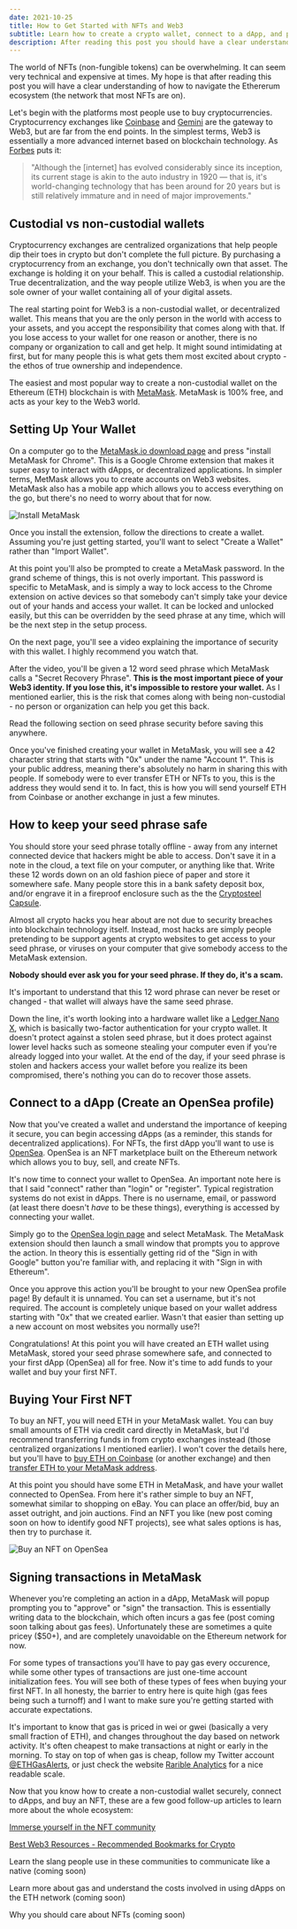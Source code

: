 ```yaml
---
date: 2021-10-25
title: How to Get Started with NFTs and Web3
subtitle: Learn how to create a crypto wallet, connect to a dApp, and purchase your first NFT.
description: After reading this post you should have a clear understanding of how to create a crypto wallet and purchase your first NFT.
---
```


The world of NFTs (non-fungible tokens) can be overwhelming. It can seem very technical and expensive at times. My hope is that after reading this post you will have a clear understanding of how to navigate the Ethererum ecosystem (the network that most NFTs are on).

Let's begin with the platforms most people use to buy cryptocurrencies. Cryptocurrency exchanges like [Coinbase](https://www.coinbase.com/join/skrilo_n) and [Gemini](https://www.gemini.com/share/xqk6ggp3x) are the gateway to Web3, but are far from the end points. In the simplest terms, Web3 is essentially a more advanced internet based on blockchain technology. As [Forbes](https://www.forbes.com/sites/forbestechcouncil/2020/01/06/what-is-web-3-0/) puts it:

> "Although the \[internet\] has evolved considerably since its inception, its current stage is akin to the auto industry in 1920 — that is, it's world-changing technology that has been around for 20 years but is still relatively immature and in need of major improvements."

## Custodial vs non-custodial wallets
Cryptocurrency exchanges are centralized organizations that help people dip their toes in crypto but don't complete the full picture. By purchasing a cryptocurrency from an exchange, you don't technically own that asset. The exchange is holding it on your behalf. This is called a custodial relationship. True decentralization, and the way people utilize Web3, is when you are the sole owner of your wallet containing all of your digital assets.

The real starting point for Web3 is a non-custodial wallet, or decentralized wallet. This means that you are the only person in the world with access to your assets, and you accept the responsibility that comes along with that. If you lose access to your wallet for one reason or another, there is no company or organization to call and get help. It might sound intimidating at first, but for many people this is what gets them most excited about crypto - the ethos of true ownership and independence.

The easiest and most popular way to create a non-custodial wallet on the Ethereum (ETH) blockchain is with [MetaMask](https://metamask.io/). MetaMask is 100% free, and acts as your key to the Web3 world.

## Setting Up Your Wallet
On a computer go to the [MetaMask.io download page](https://metamask.io/download.html) and press "install MetaMask for Chrome". This is a Google Chrome extension that makes it super easy to interact with dApps, or decentralized applications. In simpler terms, MetMask allows you to create accounts on Web3 websites. MetaMask also has a mobile app which allows you to access everything on the go, but there's no need to worry about that for now.

![Install MetaMask](https://i.ibb.co/9vLmzT3/install-metamask.jpg)

Once you install the extension, follow the directions to create a wallet. Assuming you're just getting started, you'll want to select "Create a Wallet" rather than "Import Wallet". 

At this point you'll also be prompted to create a MetaMask password. In the grand scheme of things, this is not overly important. This password is specific to MetaMask, and is simply a way to lock access to the Chrome extension on active devices so that somebody can't simply take your device out of your hands and access your wallet. It can be locked and unlocked easily, but this can be overridden by the seed phrase at any time, which will be the next step in the setup process.

On the next page, you'll see a video explaining the importance of security with this wallet. I highly recommend you watch that.

After the video, you'll be given a 12 word seed phrase which MetaMask calls a "Secret Recovery Phrase". **This is the most important piece of your Web3 identity. If you lose this, it's impossible to restore your wallet.** As I mentioned earlier, this is the risk that comes along with being non-custodial - no person or organization can help you get this back.

Read the following section on seed phrase security before saving this anywhere.

Once you've finished creating your wallet in MetaMask, you will see a 42 character string that starts with "0x" under the name "Account 1". This is your public address, meaning there's absolutely no harm in sharing this with people. If somebody were to ever transfer ETH or NFTs to you, this is the address they would send it to. In fact, this is how you will send yourself ETH from Coinbase or another exchange in just a few minutes.

## How to keep your seed phrase safe
You should store your seed phrase totally offline - away from any internet connected device that hackers might be able to access. Don't save it in a note in the cloud, a text file on your computer, or anything like that. Write these 12 words down on an old fashion piece of paper and store it somewhere safe. Many people store this in a bank safety deposit box, and/or engrave it in a fireproof enclosure such as the the [Cryptosteel Capsule](https://cryptosteel.com/product/cryptosteel-capsule-solo/).

Almost all crypto hacks you hear about are not due to security breaches into blockchain technology itself. Instead, most hacks are simply people pretending to be support agents at crypto websites to get access to your seed phrase, or viruses on your computer that give somebody access to the MetaMask extension.

**Nobody should ever ask you for your seed phrase. If they do, it's a scam.**

It's important to understand that this 12 word phrase can never be reset or changed - that wallet will always have the same seed phrase.

Down the line, it's worth looking into a hardware wallet like a [Ledger Nano X](https://shop.ledger.com/pages/ledger-nano-x), which is basically two-factor authentication for your crypto wallet. It doesn't protect against a stolen seed phrase, but it does protect against lower level hacks such as someone stealing your computer even if you're already logged into your wallet. At the end of the day, if your seed phrase is stolen and hackers access your wallet before you realize its been compromised, there's nothing you can do to recover those assets.


## Connect to a dApp (Create an OpenSea profile)

Now that you've created a wallet and understand the importance of keeping it secure, you can begin accessing dApps (as a reminder, this stands for decentralized applications). For NFTs, the first dApp you'll want to use is [OpenSea](https://opensea.io/). OpenSea is an NFT marketplace built on the Ethereum network which allows you to buy, sell, and create NFTs.

It's now time to connect your wallet to OpenSea. An important note here is that I said "connect" rather than "login" or "register". Typical registration systems do not exist in dApps. There is no username, email, or password (at least there doesn't *have* to be these things), everything is accessed by connecting your wallet. 

Simply go to the [OpenSea login page](https://opensea.io/login) and select MetaMask. The MetaMask extension should then launch a small window that prompts you to approve the action. In theory this is essentially getting rid of the "Sign in with Google" button you're familiar with, and replacing it with "Sign in with Ethereum".

Once you approve this action you'll be brought to your new OpenSea profile page! By default it is unnamed. You can set a username, but it's not required. The account is completely unique based on your wallet address starting with "0x" that we created earlier. Wasn't that easier than setting up a new account on most websites you normally use?!

Congratulations! At this point you will have created an ETH wallet using MetaMask, stored your seed phrase somewhere safe, and connected to your first dApp (OpenSea) all for free. Now it's time to add funds to your wallet and buy your first NFT.

## Buying Your First NFT

To buy an NFT, you will need ETH in your MetaMask wallet. You can buy small amounts of ETH via credit card directly in MetaMask, but I'd recommend transferring funds in from crypto exchanges instead (those centralized organizations I mentioned earlier). I won't cover the details here, but you'll have to [buy ETH on Coinbase](https://www.coinbase.com/buy-ethereum) (or another exchange) and then [transfer ETH to your MetaMask address](https://www.youtube.com/watch?v=9NQgCyOXQlY).

At this point you should have some ETH in MetaMask, and have your wallet connected to OpenSea. From here it's rather simple to buy an NFT, somewhat similar to shopping on eBay. You can place an offer/bid, buy an asset outright, and join auctions. Find an NFT you like (new post coming soon on how to identify good NFT projects), see what sales options is has, then try to purchase it.

![Buy an NFT on OpenSea](https://i.ibb.co/WFMmhWW/buy-nft.jpg)

## Signing transactions in MetaMask
Whenever you're completing an action in a dApp, MetaMask will popup prompting you to "approve" or "sign" the transaction. This is essentially writing data to the blockchain, which often incurs a gas fee (post coming soon talking about gas fees). Unfortunately these are sometimes a quite pricey ($50+), and are completely unavoidable on the Ethereum network for now. 

For some types of transactions you'll have to pay gas every occurence, while some other types of transactions are just one-time account initialization fees. You will see both of these types of fees when buying your first NFT. In all honesty, the barrier to entry here is quite high (gas fees being such a turnoff) and I want to make sure you're getting started with accurate expectations.

It's important to know that gas is priced in wei or gwei (basically a very small fraction of ETH), and changes throughout the day based on network activity. It's often cheapest to make transactions at night or early in the morning. To stay on top of when gas is cheap, follow my Twitter account [@ETHGasAlerts](https://twitter.com/ETHGasAlerts), or just check the website [Rarible Analytics](https://raribleanalytics.com) for a nice readable scale.

Now that you know how to create a non-custodial wallet securely, connect to dApps, and buy an NFT, these are a few good follow-up articles to learn more about the whole ecosystem:

[Immerse yourself in the NFT community](/blog/nft-community/)

[Best Web3 Resources - Recommended Bookmarks for Crypto](/blog/crypto-bookmarks/)

Learn the slang people use in these communities to communicate like a native (coming soon)

Learn more about gas and understand the costs involved in using dApps on the ETH network (coming soon)

Why you should care about NFTs (coming soon)